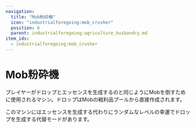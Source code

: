 ```yaml
---
navigation:
  title: "Mob粉砕機"
  icon: "industrialforegoing:mob_crusher"
  position: 6
  parent: industrialforegoing:agriculture_husbandry.md
item_ids:
  - industrialforegoing:mob_crusher
---
```


# Mob粉砕機

プレイヤーがドロップとエッセンスを生成するのと同じようにMobを<Color id="gold">倒す</Color>ために使用されるマシン。ドロップはMobの戦利品プールから直接作成されます。

このマシンにはエッセンスを生成する代わりにランダムなレベルの<Color id="gold">幸運</Color>でドロップを生成する代替モードがあります。



<Recipe id="industrialforegoing:mob_crusher" />

